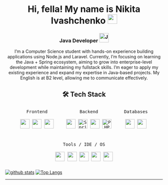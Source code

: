 <h1 align="center">Hi, fella! My name is Nikita Ivashchenko <img src="https://i.pinimg.com/736x/7c/3b/c0/7c3bc081f39951d734d76c50c628237e.jpg" width="30" height="30" /></h1>

<h3 align="center">Java Developer <img width="30px" src="https://cdn.jsdelivr.net/gh/devicons/devicon/icons/java/java-original.svg" alt="Java" /></h3>

<p align="center">
I’m a Computer Science student with hands-on experience building applications using Node.js and Laravel. Currently, I’m focusing on learning the Java + Spring ecosystem, aiming to grow into enterprise-level development while maintaining my fullstack skills. I’m eager to apply my existing experience and expand my expertise in Java-based projects. My English is at B2 level, allowing me to communicate effectively.
</p>
 


<h2 align="center">🛠 Tech Stack</h2>

<p align="center" style="display: flex; flex-wrap: wrap; justify-content: center; gap: 20px;">

  <kbd style="padding:10px;">
    <kbd>Frontend</kbd>
    <br><br>
    <img width="30px" src="https://cdn.jsdelivr.net/gh/devicons/devicon/icons/html5/html5-original.svg" />
    <img width="30px" src="https://cdn.jsdelivr.net/gh/devicons/devicon/icons/css3/css3-original.svg" />
    <img width="30px" src="https://cdn.jsdelivr.net/gh/devicons/devicon/icons/react/react-original.svg" />
  </kbd>

  <kbd style="padding:10px;">
    <kbd>Backend</kbd>
    <br><br>
    <img width="30px" src="https://cdn.jsdelivr.net/gh/devicons/devicon/icons/java/java-original.svg" />
    <img width="30px" src="https://upload.wikimedia.org/wikipedia/commons/7/7e/Spring_Framework_Logo_2018.svg" alt="Spring Framework" />
    <img width="30px" src="https://cdn.jsdelivr.net/gh/devicons/devicon/icons/nodejs/nodejs-original.svg" />
    <img width="30px" src="https://cdn.jsdelivr.net/gh/devicons/devicon/icons/php/php-original.svg" alt="PHP" />
  </kbd>

  <kbd style="padding:10px;">
    <kbd>Databases</kbd>
    <br><br>
    <img width="30px" src="https://cdn.jsdelivr.net/gh/devicons/devicon/icons/postgresql/postgresql-original.svg" />
    <img width="30px" src="https://cdn.jsdelivr.net/gh/devicons/devicon/icons/mongodb/mongodb-original.svg" />
  </kbd>

  <kbd style="padding:10px;">
    <kbd>Tools / IDE / OS</kbd>
    <br><br>
    <img width="30px" src="https://cdn.jsdelivr.net/gh/devicons/devicon/icons/eclipse/eclipse-original.svg" />
    <img width="30px" src="https://cdn.jsdelivr.net/gh/devicons/devicon/icons/apple/apple-original.svg" />
    <img width="30px" src="https://cdn.jsdelivr.net/gh/devicons/devicon/icons/linux/linux-original.svg" />
    <img width="30px" src="https://cdn.jsdelivr.net/gh/devicons/devicon/icons/docker/docker-original.svg" />
    <img width="30px" src="https://cdn.jsdelivr.net/gh/devicons/devicon/icons/git/git-original.svg" />
  </kbd>

</p>

[![github stats](https://github-readme-stats.vercel.app/api?bg_color=0000&text_color=888&hide_border=true&username=f0rd0101&hide=contribs,issues&show_icons=true&count_private=true&rank_icon=github)](https://github.com/f0rd0101)
[![Top Langs](https://github-readme-stats.vercel.app/api/top-langs/?bg_color=0000&text_color=888&hide_border=true&username=f0rd0101&layout=compact&hide_progress=true)](https://github.com/f0rd0101)





---
